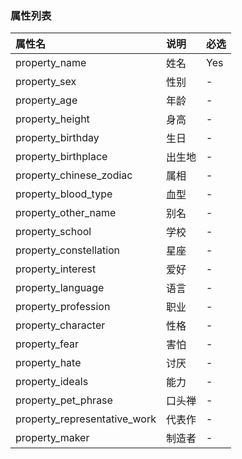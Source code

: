 ### 属性列表

| 属性名 | 说明 | 必选 |
| :--- | :--- | :--- |
| property\_name | 姓名 | Yes |
| property\_sex | 性别 | - |
| property\_age | 年龄 | - |
| property\_height | 身高 | - |
| property\_birthday | 生日 | - |
| property\_birthplace | 出生地 | - |
| property\_chinese\_zodiac | 属相 | - |
| property\_blood\_type | 血型 | - |
| property\_other\_name | 别名 | - |
| property\_school | 学校 | - |
| property\_constellation | 星座 | - |
| property\_interest | 爱好 | - |
| property\_language | 语言 | - |
| property\_profession | 职业 | - |
| property\_character | 性格 | - |
| property\_fear | 害怕 | - |
| property\_hate | 讨厌 | - |
| property\_ideals | 能力 | - |
| property\_pet\_phrase | 口头禅 | - |
| property\_representative\_work | 代表作 | - |
| property\_maker | 制造者 | - |



